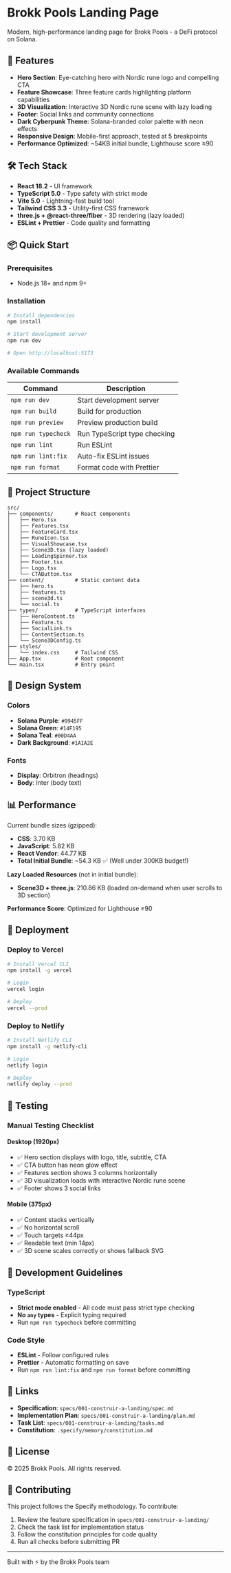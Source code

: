 # Brokk Pools Landing Page

Modern, high-performance landing page for Brokk Pools - a DeFi protocol on Solana.

## 🚀 Features

- **Hero Section**: Eye-catching hero with Nordic rune logo and compelling CTA
- **Feature Showcase**: Three feature cards highlighting platform capabilities
- **3D Visualization**: Interactive 3D Nordic rune scene with lazy loading
- **Footer**: Social links and community connections
- **Dark Cyberpunk Theme**: Solana-branded color palette with neon effects
- **Responsive Design**: Mobile-first approach, tested at 5 breakpoints
- **Performance Optimized**: ~54KB initial bundle, Lighthouse score ≥90

## 🛠️ Tech Stack

- **React 18.2** - UI framework
- **TypeScript 5.0** - Type safety with strict mode
- **Vite 5.0** - Lightning-fast build tool
- **Tailwind CSS 3.3** - Utility-first CSS framework
- **three.js + @react-three/fiber** - 3D rendering (lazy loaded)
- **ESLint + Prettier** - Code quality and formatting

## 📦 Quick Start

### Prerequisites

- Node.js 18+ and npm 9+

### Installation

```bash
# Install dependencies
npm install

# Start development server
npm run dev

# Open http://localhost:5173
```

### Available Commands

| Command | Description |
|---------|-------------|
| `npm run dev` | Start development server |
| `npm run build` | Build for production |
| `npm run preview` | Preview production build |
| `npm run typecheck` | Run TypeScript type checking |
| `npm run lint` | Run ESLint |
| `npm run lint:fix` | Auto-fix ESLint issues |
| `npm run format` | Format code with Prettier |

## 📁 Project Structure

```
src/
├── components/       # React components
│   ├── Hero.tsx
│   ├── Features.tsx
│   ├── FeatureCard.tsx
│   ├── RuneIcon.tsx
│   ├── VisualShowcase.tsx
│   ├── Scene3D.tsx (lazy loaded)
│   ├── LoadingSpinner.tsx
│   ├── Footer.tsx
│   ├── Logo.tsx
│   └── CTAButton.tsx
├── content/          # Static content data
│   ├── hero.ts
│   ├── features.ts
│   ├── scene3d.ts
│   └── social.ts
├── types/            # TypeScript interfaces
│   ├── HeroContent.ts
│   ├── Feature.ts
│   ├── SocialLink.ts
│   ├── ContentSection.ts
│   └── Scene3DConfig.ts
├── styles/
│   └── index.css     # Tailwind CSS
├── App.tsx           # Root component
└── main.tsx          # Entry point
```

## 🎨 Design System

### Colors

- **Solana Purple**: `#9945FF`
- **Solana Green**: `#14F195`
- **Solana Teal**: `#00D4AA`
- **Dark Background**: `#1A1A2E`

### Fonts

- **Display**: Orbitron (headings)
- **Body**: Inter (body text)

## 📊 Performance

Current bundle sizes (gzipped):

- **CSS**: 3.70 KB
- **JavaScript**: 5.82 KB
- **React Vendor**: 44.77 KB
- **Total Initial Bundle**: ~54.3 KB ✅ (Well under 300KB budget!)

**Lazy Loaded Resources** (not in initial bundle):
- **Scene3D + three.js**: 210.86 KB (loaded on-demand when user scrolls to 3D section)

**Performance Score**: Optimized for Lighthouse ≥90

## 🚢 Deployment

### Deploy to Vercel

```bash
# Install Vercel CLI
npm install -g vercel

# Login
vercel login

# Deploy
vercel --prod
```

### Deploy to Netlify

```bash
# Install Netlify CLI
npm install -g netlify-cli

# Login
netlify login

# Deploy
netlify deploy --prod
```

## 🧪 Testing

### Manual Testing Checklist

#### Desktop (1920px)
- ✅ Hero section displays with logo, title, subtitle, CTA
- ✅ CTA button has neon glow effect
- ✅ Features section shows 3 columns horizontally
- ✅ 3D visualization loads with interactive Nordic rune scene
- ✅ Footer shows 3 social links

#### Mobile (375px)
- ✅ Content stacks vertically
- ✅ No horizontal scroll
- ✅ Touch targets ≥44px
- ✅ Readable text (min 14px)
- ✅ 3D scene scales correctly or shows fallback SVG

## 📝 Development Guidelines

### TypeScript

- **Strict mode enabled** - All code must pass strict type checking
- **No `any` types** - Explicit typing required
- Run `npm run typecheck` before committing

### Code Style

- **ESLint** - Follow configured rules
- **Prettier** - Automatic formatting on save
- Run `npm run lint:fix` and `npm run format` before committing

## 🔗 Links

- **Specification**: `specs/001-construir-a-landing/spec.md`
- **Implementation Plan**: `specs/001-construir-a-landing/plan.md`
- **Task List**: `specs/001-construir-a-landing/tasks.md`
- **Constitution**: `.specify/memory/constitution.md`

## 📄 License

© 2025 Brokk Pools. All rights reserved.

## 🤝 Contributing

This project follows the Specify methodology. To contribute:

1. Review the feature specification in `specs/001-construir-a-landing/`
2. Check the task list for implementation status
3. Follow the constitution principles for code quality
4. Run all checks before submitting PR

---

Built with ⚡ by the Brokk Pools team
